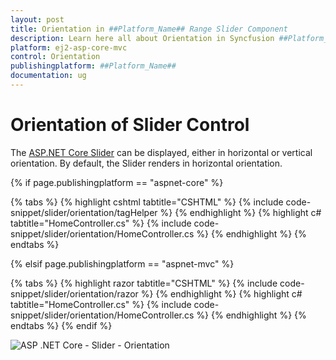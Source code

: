 ```yaml
---
layout: post
title: Orientation in ##Platform_Name## Range Slider Component
description: Learn here all about Orientation in Syncfusion ##Platform_Name## Range Slider component of Syncfusion Essential JS 2 and more.
platform: ej2-asp-core-mvc
control: Orientation
publishingplatform: ##Platform_Name##
documentation: ug
---
```



# Orientation of Slider Control

The [ASP.NET Core Slider](https://www.syncfusion.com/aspnet-core-ui-controls/range-slider) can be displayed, either in horizontal or vertical orientation. By default, the Slider renders in horizontal orientation.

{% if page.publishingplatform == "aspnet-core" %}

{% tabs %}
{% highlight cshtml tabtitle="CSHTML" %}
{% include code-snippet/slider/orientation/tagHelper %}
{% endhighlight %}
{% highlight c# tabtitle="HomeController.cs" %}
{% include code-snippet/slider/orientation/HomeController.cs %}
{% endhighlight %}
{% endtabs %}

{% elsif page.publishingplatform == "aspnet-mvc" %}

{% tabs %}
{% highlight razor tabtitle="CSHTML" %}
{% include code-snippet/slider/orientation/razor %}
{% endhighlight %}
{% highlight c# tabtitle="HomeController.cs" %}
{% include code-snippet/slider/orientation/HomeController.cs %}
{% endhighlight %}
{% endtabs %}
{% endif %}



![ASP .NET Core - Slider - Orientation](./images/slider-orientation.png)